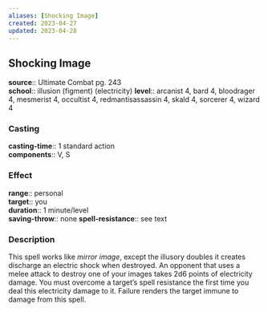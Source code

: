 ```yaml
---
aliases: [Shocking Image]
created: 2023-04-27
updated: 2023-04-28
---
```


## Shocking Image

**source**:: Ultimate Combat pg. 243  
**school**:: illusion (figment) (electricity)
**level**:: arcanist 4, bard 4, bloodrager 4, mesmerist 4, occultist 4, redmantisassassin 4, skald 4, sorcerer 4, wizard 4

### Casting

**casting-time**:: 1 standard action  
**components**:: V, S

### Effect

**range**:: personal  
**target**:: you  
**duration**:: 1 minute/level  
**saving-throw**:: none
**spell-resistance**:: see text

### Description

This spell works like *mirror image*, except the illusory doubles it creates discharge an electric shock when destroyed. An opponent that uses a melee attack to destroy one of your images takes 2d6 points of electricity damage. You must overcome a target’s spell resistance the first time you deal this electricity damage to it. Failure renders the target immune to damage from this spell.
